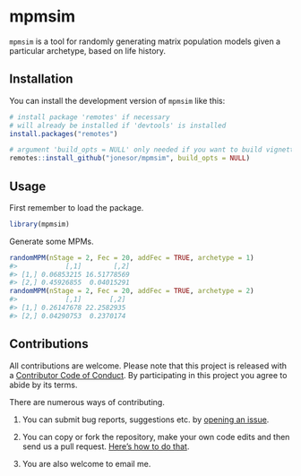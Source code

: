 
<!-- README.md is generated from README.Rmd. Please edit that file -->

# mpmsim

<!-- badges: start -->
<!-- badges: end -->

`mpmsim` is a tool for randomly generating matrix population models
given a particular archetype, based on life history.

## Installation

You can install the development version of `mpmsim` like this:

``` r
# install package 'remotes' if necessary
# will already be installed if 'devtools' is installed
install.packages("remotes")

# argument 'build_opts = NULL' only needed if you want to build vignettes
remotes::install_github("jonesor/mpmsim", build_opts = NULL)
```

## Usage

First remember to load the package.

``` r
library(mpmsim)
```

Generate some MPMs.

``` r
randomMPM(nStage = 2, Fec = 20, addFec = TRUE, archetype = 1)
#>            [,1]        [,2]
#> [1,] 0.06853215 16.51778569
#> [2,] 0.45926855  0.04015291
randomMPM(nStage = 2, Fec = 20, addFec = TRUE, archetype = 2)
#>            [,1]       [,2]
#> [1,] 0.26147678 22.2582935
#> [2,] 0.04290753  0.2370174
```

## Contributions

All contributions are welcome. Please note that this project is released
with a [Contributor Code of
Conduct](https://contributor-covenant.org/version/2/0/CODE_OF_CONDUCT.html).
By participating in this project you agree to abide by its terms.

There are numerous ways of contributing.

1.  You can submit bug reports, suggestions etc. by [opening an
    issue](https://github.com/jonesor/mpmsim/issues).

2.  You can copy or fork the repository, make your own code edits and
    then send us a pull request. [Here’s how to do
    that](https://jarv.is/notes/how-to-pull-request-fork-github/).

3.  You are also welcome to email me.
